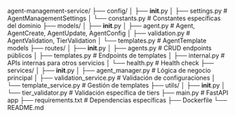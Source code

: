agent-management-service/
├── config/
│   ├── __init__.py
│   ├── settings.py              # AgentManagementSettings
│   └── constants.py             # Constantes específicas del dominio
├── models/
│   ├── __init__.py
│   ├── agent.py                 # Agent, AgentCreate, AgentUpdate, AgentConfig
│   ├── validation.py            # AgentValidation, TierValidation
│   └── templates.py             # AgentTemplate models
├── routes/
│   ├── __init__.py
│   ├── agents.py                # CRUD endpoints públicos
│   ├── templates.py             # Endpoints de templates
│   ├── internal.py              # APIs internas para otros servicios
│   └── health.py                # Health check
├── services/
│   ├── __init__.py
│   ├── agent_manager.py         # Lógica de negocio principal
│   ├── validation_service.py    # Validación de configuraciones
│   └── template_service.py      # Gestión de templates
├── utils/
│   ├── __init__.py
│   └── tier_validator.py        # Validación específica de tiers
├── main.py                      # FastAPI app
├── requirements.txt             # Dependencias específicas
├── Dockerfile
└── README.md